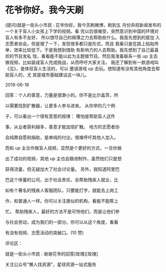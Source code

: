 # 花爷你好。我今天刷

(提问)就是一街头小市民 : 花爷你好。我今天刷微博，刷到五 月份央视新闻发布的一个关于盲人小女孩上下学的视频。看 完以后很难受，突然意识到中国的环境对盲人有多不友好， 所以想尽自己的绵薄之力去帮助些什么。我首先想到的是加 入志愿者协会。但是搜了一下，发现很多都只是形式，而且 我看只是在路上贴贴传单，效率比较低下。于是我想到借助 有影响力的人去帮助。我先想到了自己最喜欢的节目发私 信，看看能不能以此为主题做节目。然后我准备联系一些 up 主去做视频，比如装成盲人完成挑战，从而呼吁大家关注。 我还了解到有一款游戏叫《见》，是体验盲人生活的，可以 邀请游戏 up 去玩。想知道有没有其他角度去帮助盲人的，尤 其是城市基础建设这一块儿。

2019-06-18

回答：个人的善意，力量是很渺小的。你不是比尔盖茨，所

以需要找到扩散器，让更多人参与进来。 从你举的几个例

子，可以看出一个很有意思的规律： 哪怕是帮助盲人这件

事，从业者获利越多，善意才能加倍扩散。 地方的志愿者协

会纯靠自愿和捐助，是单纯的付出，很难呼吁其他人加入。

而和 up 主合作做盲人视频，显然是个更好的方式，一旦你做

出了成功的视频，其他 up 主也会跟进制作，虽然他们只是想

获得流量，但无疑加大了社会讨论量。 另外，我知道阿里巴

巴这个体量的公司，出于社会责任，会帮助残疾人就业，比

如有个著名的残疾人客服团队，只要能打字，就能去上岗工

作，和普通人一样。你可以关注类似的机构，看能不能帮上

忙。 帮助残疾人，最好的方法不是可怜他们，而是让他们参

与社会劳动，成为我们的一部分。你可以从这个角度，看看

有没有视频、志愿活动的突破口。(10 赞)

评论区：

就是一街头小市民 : 谢谢花爷的回答[玫瑰][玫瑰]

关注公众号"懒人找资源"，星球资源一站式服务